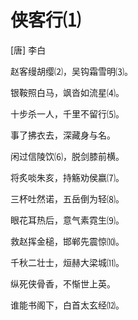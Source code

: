 # 侠客行⑴

[唐] 李白

赵客缦胡缨⑵，吴钩霜雪明⑶。

银鞍照白马，飒沓如流星⑷。

十步杀一人，千里不留行⑸。

事了拂衣去，深藏身与名。

闲过信陵饮⑹，脱剑膝前横。

将炙啖朱亥，持觞劝侯嬴⑺。

三杯吐然诺，五岳倒为轻⑻。

眼花耳热后，意气素霓生⑼。

救赵挥金槌，邯郸先震惊⑽。

千秋二壮士，烜赫大梁城⑾。

纵死侠骨香，不惭世上英。

谁能书阁下，白首太玄经⑿。

